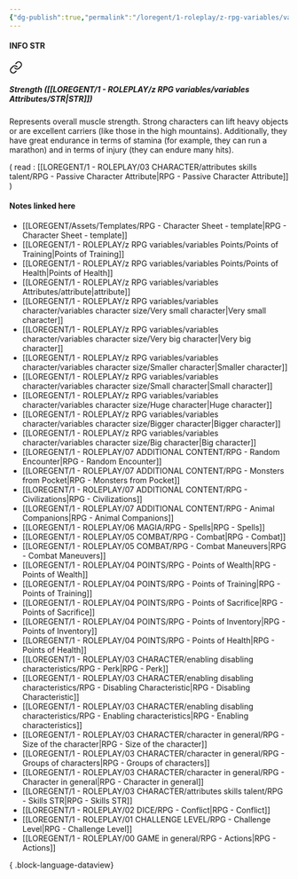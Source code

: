 ```yaml
---
{"dg-publish":true,"permalink":"/loregent/1-roleplay/z-rpg-variables/variables-attributes/str/"}
---
```


#### INFO STR


<div class="transclusion internal-embed is-loaded"><a class="markdown-embed-link" href="/loregent/1-roleplay/03-character/attributes-skills-talent/rpg-passive-character-attribute/#strength-str" aria-label="Open link"><svg xmlns="http://www.w3.org/2000/svg" width="24" height="24" viewBox="0 0 24 24" fill="none" stroke="currentColor" stroke-width="2" stroke-linecap="round" stroke-linejoin="round" class="svg-icon lucide-link"><path d="M10 13a5 5 0 0 0 7.54.54l3-3a5 5 0 0 0-7.07-7.07l-1.72 1.71"></path><path d="M14 11a5 5 0 0 0-7.54-.54l-3 3a5 5 0 0 0 7.07 7.07l1.71-1.71"></path></svg></a><div class="markdown-embed">



##### Strength ([[LOREGENT/1 - ROLEPLAY/z RPG variables/variables Attributes/STR\|STR]])

Represents overall muscle strength. Strong characters can lift heavy objects or are excellent carriers (like those in the high mountains). Additionally, they have great endurance in terms of stamina (for example, they can run a marathon) and in terms of injury (they can endure many hits).


</div></div>


( read : [[LOREGENT/1 - ROLEPLAY/03 CHARACTER/attributes skills talent/RPG - Passive Character Attribute\|RPG - Passive Character Attribute]] )
#### Notes linked here
- [[LOREGENT/Assets/Templates/RPG - Character Sheet - template\|RPG - Character Sheet - template]]
- [[LOREGENT/1 - ROLEPLAY/z RPG variables/variables Points/Points of Training\|Points of Training]]
- [[LOREGENT/1 - ROLEPLAY/z RPG variables/variables Points/Points of Health\|Points of Health]]
- [[LOREGENT/1 - ROLEPLAY/z RPG variables/variables Attributes/attribute\|attribute]]
- [[LOREGENT/1 - ROLEPLAY/z RPG variables/variables character/variables character size/Very small character\|Very small character]]
- [[LOREGENT/1 - ROLEPLAY/z RPG variables/variables character/variables character size/Very big character\|Very big character]]
- [[LOREGENT/1 - ROLEPLAY/z RPG variables/variables character/variables character size/Smaller character\|Smaller character]]
- [[LOREGENT/1 - ROLEPLAY/z RPG variables/variables character/variables character size/Small character\|Small character]]
- [[LOREGENT/1 - ROLEPLAY/z RPG variables/variables character/variables character size/Huge character\|Huge character]]
- [[LOREGENT/1 - ROLEPLAY/z RPG variables/variables character/variables character size/Bigger character\|Bigger character]]
- [[LOREGENT/1 - ROLEPLAY/z RPG variables/variables character/variables character size/Big character\|Big character]]
- [[LOREGENT/1 - ROLEPLAY/07 ADDITIONAL CONTENT/RPG - Random Encounter\|RPG - Random Encounter]]
- [[LOREGENT/1 - ROLEPLAY/07 ADDITIONAL CONTENT/RPG - Monsters from Pocket\|RPG - Monsters from Pocket]]
- [[LOREGENT/1 - ROLEPLAY/07 ADDITIONAL CONTENT/RPG - Civilizations\|RPG - Civilizations]]
- [[LOREGENT/1 - ROLEPLAY/07 ADDITIONAL CONTENT/RPG - Animal Companions\|RPG - Animal Companions]]
- [[LOREGENT/1 - ROLEPLAY/06 MAGIA/RPG - Spells\|RPG - Spells]]
- [[LOREGENT/1 - ROLEPLAY/05 COMBAT/RPG - Combat\|RPG - Combat]]
- [[LOREGENT/1 - ROLEPLAY/05 COMBAT/RPG - Combat Maneuvers\|RPG - Combat Maneuvers]]
- [[LOREGENT/1 - ROLEPLAY/04 POINTS/RPG - Points of Wealth\|RPG - Points of Wealth]]
- [[LOREGENT/1 - ROLEPLAY/04 POINTS/RPG - Points of Training\|RPG - Points of Training]]
- [[LOREGENT/1 - ROLEPLAY/04 POINTS/RPG - Points of Sacrifice\|RPG - Points of Sacrifice]]
- [[LOREGENT/1 - ROLEPLAY/04 POINTS/RPG - Points of Inventory\|RPG - Points of Inventory]]
- [[LOREGENT/1 - ROLEPLAY/04 POINTS/RPG - Points of Health\|RPG - Points of Health]]
- [[LOREGENT/1 - ROLEPLAY/03 CHARACTER/enabling disabling characteristics/RPG - Perk\|RPG - Perk]]
- [[LOREGENT/1 - ROLEPLAY/03 CHARACTER/enabling disabling characteristics/RPG - Disabling Characteristic\|RPG - Disabling Characteristic]]
- [[LOREGENT/1 - ROLEPLAY/03 CHARACTER/enabling disabling characteristics/RPG - Enabling characteristics\|RPG - Enabling characteristics]]
- [[LOREGENT/1 - ROLEPLAY/03 CHARACTER/character in general/RPG - Size of the character\|RPG - Size of the character]]
- [[LOREGENT/1 - ROLEPLAY/03 CHARACTER/character in general/RPG - Groups of characters\|RPG - Groups of characters]]
- [[LOREGENT/1 - ROLEPLAY/03 CHARACTER/character in general/RPG - Character in general\|RPG - Character in general]]
- [[LOREGENT/1 - ROLEPLAY/03 CHARACTER/attributes skills talent/RPG - Skills STR\|RPG - Skills STR]]
- [[LOREGENT/1 - ROLEPLAY/02 DICE/RPG - Conflict\|RPG - Conflict]]
- [[LOREGENT/1 - ROLEPLAY/01 CHALLENGE LEVEL/RPG - Challenge Level\|RPG - Challenge Level]]
- [[LOREGENT/1 - ROLEPLAY/00 GAME in general/RPG - Actions\|RPG - Actions]]

{ .block-language-dataview}

